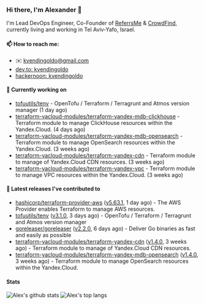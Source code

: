 ### Hi there, I'm Alexander 👋

I'm Lead DevOps Engineer, Co-Founder of [ReferrsMe](https://referrs.me/) & [CrowdFind](https://crowdfind.ai/), currently living and working in Tel Aviv-Yafo, Israel.

#### 📫 How to reach me:

- ✉️ kvendingoldo@gmail.com
- [dev.to: kvendingoldo](https://dev.to/kvendingoldo)
- [hackernoon: kvendingoldo](https://hackernoon.com/u/kvendingoldo)

#### 👷 Currently working on


- [tofuutils/tenv](https://github.com/tofuutils/tenv) - OpenTofu / Terraform / Terragrunt and Atmos version manager (1 day ago)
- [terraform-yacloud-modules/terraform-yandex-mdb-clickhouse](https://github.com/terraform-yacloud-modules/terraform-yandex-mdb-clickhouse) - Terraform module to manage ClickHouse resources within the Yandex.Cloud. (4 days ago)
- [terraform-yacloud-modules/terraform-yandex-mdb-opensearch](https://github.com/terraform-yacloud-modules/terraform-yandex-mdb-opensearch) - Terraform module to manage OpenSearch resources within the Yandex.Cloud. (3 weeks ago)
- [terraform-yacloud-modules/terraform-yandex-cdn](https://github.com/terraform-yacloud-modules/terraform-yandex-cdn) - Terraform module to manage of Yandex.Cloud CDN resources. (3 weeks ago)
- [terraform-yacloud-modules/terraform-yandex-vpc](https://github.com/terraform-yacloud-modules/terraform-yandex-vpc) - Terraform module to manage VPC resources within the Yandex.Cloud. (3 weeks ago)

#### 🔭 Latest releases I've contributed to

- [hashicorp/terraform-provider-aws](https://github.com/hashicorp/terraform-provider-aws) ([v5.63.1](https://github.com/hashicorp/terraform-provider-aws/releases/tag/v5.63.1), 1 day ago) - The AWS Provider enables Terraform to manage AWS resources.
- [tofuutils/tenv](https://github.com/tofuutils/tenv) ([v3.1.0](https://github.com/tofuutils/tenv/releases/tag/v3.1.0), 3 days ago) - OpenTofu / Terraform / Terragrunt and Atmos version manager
- [goreleaser/goreleaser](https://github.com/goreleaser/goreleaser) ([v2.2.0](https://github.com/goreleaser/goreleaser/releases/tag/v2.2.0), 6 days ago) - Deliver Go binaries as fast and easily as possible
- [terraform-yacloud-modules/terraform-yandex-cdn](https://github.com/terraform-yacloud-modules/terraform-yandex-cdn) ([v1.4.0](https://github.com/terraform-yacloud-modules/terraform-yandex-cdn/releases/tag/v1.4.0), 3 weeks ago) - Terraform module to manage of Yandex.Cloud CDN resources.
- [terraform-yacloud-modules/terraform-yandex-mdb-opensearch](https://github.com/terraform-yacloud-modules/terraform-yandex-mdb-opensearch) ([v1.4.0](https://github.com/terraform-yacloud-modules/terraform-yandex-mdb-opensearch/releases/tag/v1.4.0), 3 weeks ago) - Terraform module to manage OpenSearch resources within the Yandex.Cloud.

#### Stats

![Alex's github stats](https://github-readme-stats.vercel.app/api?username=kvendingoldo&show_icons=true&theme=default&disable_animations=true&count_private=true&hide_rank=true&include_all_commits=true&custom_title=GitHub%20Stats&line_height=20)
![Alex's top langs](https://github-readme-stats.vercel.app/api/top-langs/?username=kvendingoldo&hide=tex,html,hcl,css,jupyter%20notebook&layout=compact)
